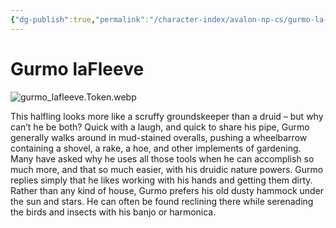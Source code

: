 ```yaml
---
{"dg-publish":true,"permalink":"/character-index/avalon-np-cs/gurmo-la-fleeve/","title":"Gurmo laFleeve","tags":["JournalEntryPage"]}
---
```


# Gurmo laFleeve
![gurmo_lafleeve.Token.webp](/img/user/Voidbound%20token%20images/gurmo_lafleeve.Token.webp)

This halfling looks more like a scruffy groundskeeper than a druid – but why can’t he be both? Quick with a laugh, and quick to share his pipe, Gurmo generally walks around in mud-stained overalls, pushing a wheelbarrow containing a shovel, a rake, a hoe, and other implements of gardening. Many have asked why he uses all those tools when he can accomplish so much more, and that so much easier, with his druidic nature powers. Gurmo replies simply that he likes working with his hands and getting them dirty. Rather than any kind of house, Gurmo prefers his old dusty hammock under the sun and stars. He can often be found reclining there while serenading the birds and insects with his banjo or harmonica.